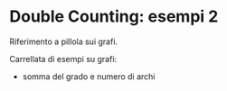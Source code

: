 # Double Counting: esempi 2

Riferimento a pillola sui grafi.

Carrellata di esempi su grafi:

- somma del grado e numero di archi

